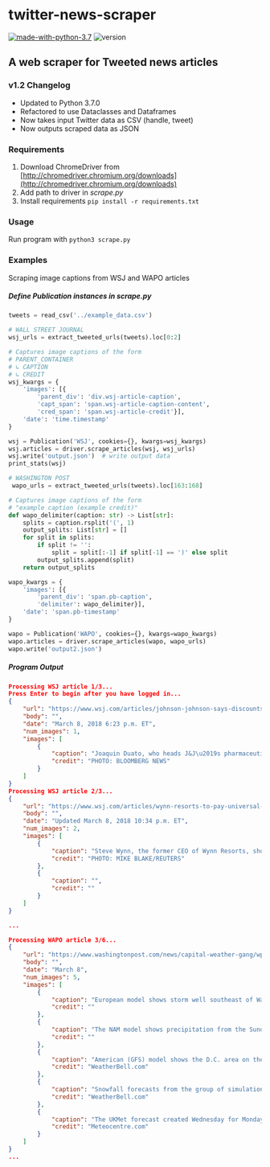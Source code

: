 # twitter-news-scraper
[![made-with-python-3.7](https://img.shields.io/badge/Made%20with-Python%203.7-1CABE2.svg)](https://www.python.org/) ![version](https://img.shields.io/badge/version-1.2-brightgreen.svg)

## A web scraper for Tweeted news articles

### v1.2 Changelog
* Updated to Python 3.7.0
* Refactored to use Dataclasses and Dataframes
* Now takes input Twitter data as CSV (handle, tweet)
* Now outputs scraped data as JSON 

### Requirements
1. Download ChromeDriver from [http://chromedriver.chromium.org/downloads](http://chromedriver.chromium.org/downloads)
2. Add path to driver in _scrape.py_
3. Install requirements `pip install -r requirements.txt`

### Usage
Run program with `python3 scrape.py`

### Examples

Scraping image captions from WSJ and WAPO articles 

##### Define Publication instances in _scrape.py_
```python
tweets = read_csv('../example_data.csv')

# WALL STREET JOURNAL
wsj_urls = extract_tweeted_urls(tweets).loc[0:2]

# Captures image captions of the form
# PARENT_CONTAINER
# ↳ CAPTION
# ↳ CREDIT
wsj_kwargs = {
    'images': [{
        'parent_div': 'div.wsj-article-caption',
        'capt_span': 'span.wsj-article-caption-content',
        'cred_span': 'span.wsj-article-credit'}],
    'date': 'time.timestamp'
}

wsj = Publication('WSJ', cookies={}, kwargs=wsj_kwargs)
wsj.articles = driver.scrape_articles(wsj, wsj_urls)
wsj.write('output.json')  # write output data
print_stats(wsj)

# WASHINGTON POST
 wapo_urls = extract_tweeted_urls(tweets).loc[163:168]

# Captures image captions of the form
# "example caption (example credit)"
def wapo_delimiter(caption: str) -> List[str]:
    splits = caption.rsplit('(', 1)
    output_splits: List[str] = []
    for split in splits:
        if split != '':
            split = split[:-1] if split[-1] == ')' else split
        output_splits.append(split)
    return output_splits

wapo_kwargs = {
    'images': [{
        'parent_div': 'span.pb-caption',
        'delimiter': wapo_delimiter}],
    'date': 'span.pb-timestamp'
}

wapo = Publication('WAPO', cookies={}, kwargs=wapo_kwargs)
wapo.articles = driver.scrape_articles(wapo, wapo_urls)
wapo.write('output2.json')
```

##### Program Output
```json
Processing WSJ article 1/3...
Press Enter to begin after you have logged in...
{
    "url": "https://www.wsj.com/articles/johnson-johnson-says-discounts-cut-the-prices-for-its-drugs-though-revenue-rose-1520551413",
    "body": "",
    "date": "March 8, 2018 6:23 p.m. ET",
    "num_images": 1,
    "images": [
        {
            "caption": "Joaquin Duato, who heads J&J\u2019s pharmaceuticals business, is seen at a panel discussion in Washington in September.",
            "credit": "PHOTO: BLOOMBERG NEWS"
        }
    ]
}
Processing WSJ article 2/3...
{
    "url": "https://www.wsj.com/articles/wynn-resorts-to-pay-universal-entertainment-to-settle-litigation-1520551385",
    "body": "",
    "date": "Updated March 8, 2018 10:34 p.m. ET",
    "num_images": 2,
    "images": [
        {
            "caption": "Steve Wynn, the former CEO of Wynn Resorts, show in May 2017.",
            "credit": "PHOTO: MIKE BLAKE/REUTERS"
        },
        {
            "caption": "",
            "credit": ""
        }
    ]
}

...

Processing WAPO article 3/6...
{
    "url": "https://www.washingtonpost.com/news/capital-weather-gang/wp/2018/03/08/the-chance-of-a-major-winter-storm-in-washington-sunday-and-monday-has-markedly-decreased/",
    "body": "",
    "date": "March 8",
    "num_images": 5,
    "images": [
        {
            "caption": "European model shows storm well southeast of Washington on Monday morning, far enough for the storm to completely miss.",
            "credit": ""
        },
        {
            "caption": "The NAM model shows precipitation from the Sunday-Monday Mid-Atlantic storm remaining south and southeast of Washington.",
            "credit": ""
        },
        {
            "caption": "American (GFS) model shows the D.C. area on the northern edge of snow from a coastal storm Monday morning. ",
            "credit": "WeatherBell.com"
        },
        {
            "caption": "Snowfall forecasts from the group of simulations in the American (GEFS) modeling system. Note that these accumulations assume 10 inches of snow would fall for every inch of rain, whereas it would, in reality, be less given the wet nature of snow that falls. ",
            "credit": "WeatherBell.com"
        },
        {
            "caption": "The UKMet forecast created Wednesday for Monday in the Mid-Atlantic showed a big storm coming up the East Coast. Thursday\u2019s forecast has a much weaker storm headed out to sea. ",
            "credit": "Meteocentre.com"
        }
    ]
}
...
```
